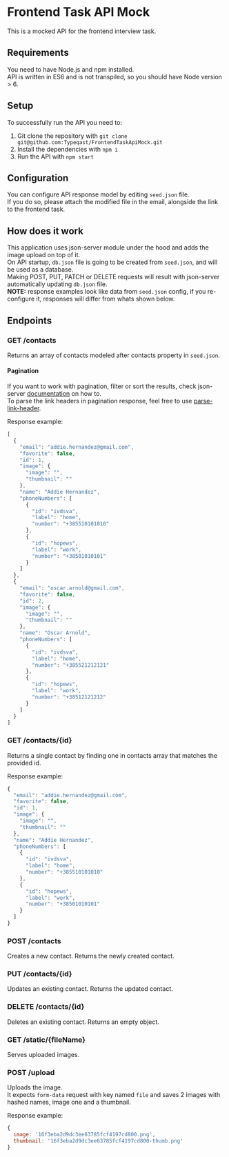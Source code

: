 # Frontend Task API Mock
This is a mocked API for the frontend interview task.  

## Requirements
You need to have Node.js and npm installed.  
API is written in ES6 and is not transpiled, so you should have Node version > 6.

## Setup
To successfully run the API you need to:
 1. Git clone the repository with `git clone git@github.com:Typeqast/FrontendTaskApiMock.git`
 2. Install the dependencies with `npm i`
 3. Run the API with `npm start`

## Configuration
You can configure API response model by editing `seed.json` file.  
If you do so, please attach the modified file in the email, alongside the link to the frontend task.

## How does it work
This application uses json-server module under the hood and adds the image upload on top of it.  
On API startup, `db.json` file is going to be created from `seed.json`, and will be used as a database.  
Making POST, PUT, PATCH or DELETE requests will result with json-server automatically updating `db.json` file.  
**NOTE:** response examples look like data from `seed.json` config, if you re-configure it, responses will differ from whats shown below.

## Endpoints

### GET /contacts
Returns an array of contacts modeled after contacts property in `seed.json`.  

#### Pagination
If you want to work with pagination, filter or sort the results, check json-server [documentation](https://github.com/typicode/json-server#routes) on how to.  
To parse the link headers in pagination response, feel free to use [parse-link-header](https://www.npmjs.com/package/parse-link-header).

Response example:
```js
[
  {
    "email": "addie.hernandez@gmail.com",
    "favorite": false,
    "id": 1,
    "image": {
      "image": "",
      "thumbnail": ""
    },
    "name": "Addie Hernandez",
    "phoneNumbers": [
      {
        "id": "ivdsva",
        "label": "home",
        "number": "+385510101010"
      },
      {
        "id": "hopews",
        "label": "work",
        "number": "+38501010101"
      }
    ]
  },
  {
    "email": "oscar.arnold@gmail.com",
    "favorite": false,
    "id": 2,
    "image": {
      "image": "",
      "thumbnail": ""
    },
    "name": "Oscar Arnold",
    "phoneNumbers": [
      {
        "id": "ivdsva",
        "label": "home",
        "number": "+385521212121"
      },
      {
        "id": "hopews",
        "label": "work",
        "number": "+38512121212"
      }
    ]
  }
]
```

### GET /contacts/{id}
Returns a single contact by finding one in contacts array that matches the provided id.  

Response example:
```js
{
  "email": "addie.hernandez@gmail.com",
  "favorite": false,
  "id": 1,
  "image": {
    "image": "",
    "thumbnail": ""
  },
  "name": "Addie Hernandez",
  "phoneNumbers": [
    {
      "id": "ivdsva",
      "label": "home",
      "number": "+385510101010"
    },
    {
      "id": "hopews",
      "label": "work",
      "number": "+38501010101"
    }
  ]
}
```

### POST /contacts
Creates a new contact. Returns the newly created contact.

### PUT /contacts/{id}
Updates an existing contact. Returns the updated contact.

### DELETE /contacts/{id}
Deletes an existing contact. Returns an empty object.

### GET /static/{fileName}
Serves uploaded images.

### POST /upload
Uploads the image.  
It expects `form-data` request with key named `file` and saves 2 images with hashed names, image one and a thumbnail.  

Response example:
```js
{
  image: '16f3eba2d9dc3ee63785fcf4197cd800.png',
  thumbnail: '16f3eba2d9dc3ee63785fcf4197cd800-thumb.png'
}
```